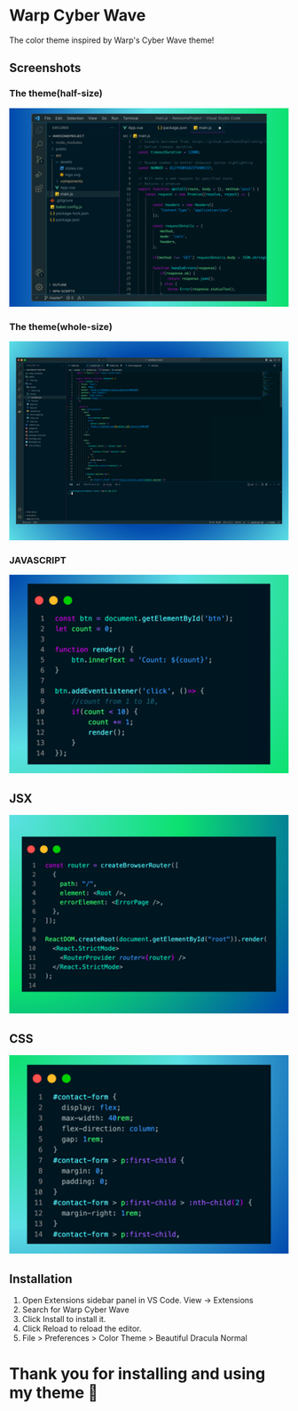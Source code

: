# Warp Cyber Wave

The color theme inspired by Warp's Cyber Wave theme!

## Screenshots

### The theme(half-size)

![VSCode screen using Warp Cyber Wave Half](./img/half.png)

### The theme(whole-size)

![VSCode screen using Warp Cyber Wave Full](./img/full.png)

### JAVASCRIPT

![Warp JavaScript](./img/JavaScript.png)

## JSX

![Warp JavaScript](./img/JSX.png)

## CSS

![Warp JavaScript](./img/CSS.png)


## Installation

1. Open Extensions sidebar panel in VS Code. View → Extensions
1. Search for Warp Cyber Wave
1. Click Install to install it.
1. Click Reload to reload the editor.
1. File > Preferences > Color Theme > Beautiful Dracula Normal


# Thank you for installing and using my theme 🍯
